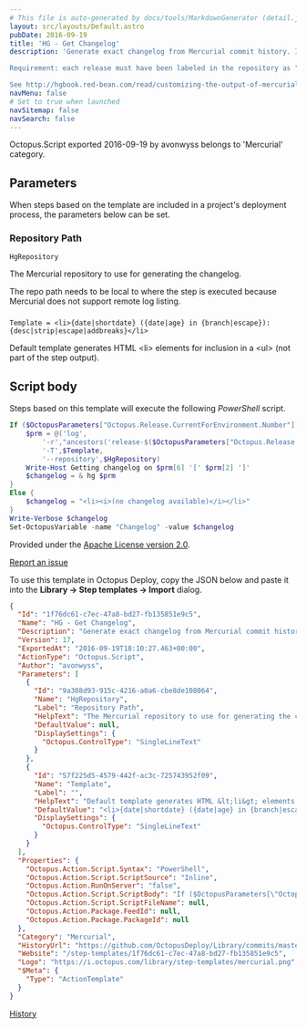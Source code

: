 ```yaml
---
# This file is auto-generated by docs/tools/MarkdownGenerator (detail.js)
layout: src/layouts/Default.astro
pubDate: 2016-09-19
title: 'HG - Get Changelog'
description: 'Generate exact changelog from Mercurial commit history. It is stored in the output variable "Changelog".

Requirement: each release must have been labeled in the repository as "release-OctopusReleaseNumber" (for instance using VCS labeling feature of TeamCity).

See http://hgbook.red-bean.com/read/customizing-the-output-of-mercurial.html for template format.'
navMenu: false
# Set to true when launched
navSitemap: false
navSearch: false
---
```


Octopus.Script exported 2016-09-19 by avonwyss belongs to 'Mercurial' category.

## Parameters

When steps based on the template are included in a project's deployment process, the parameters below can be set.


<div class="param">

### Repository Path

`HgRepository`

The Mercurial repository to use for generating the changelog.

The repo path needs to be local to where the step is executed because Mercurial does not support remote log listing.

</div>
        
<div class="param">

### 

`Template = <li>{date|shortdate} ({date|age} in {branch|escape}): {desc|strip|escape|addbreaks}</li>`

Default template generates HTML &lt;li&gt; elements for inclusion in a &lt;ul&gt; (not part of the step output).

</div>
        

## Script body

Steps based on this template will execute the following *PowerShell* script.

```powershell
If ($OctopusParameters["Octopus.Release.CurrentForEnvironment.Number"]) {
    $prm = @('log',
    	'-r',"ancestors('release-$($OctopusParameters["Octopus.Release.Number"])') - ancestors('release-$($OctopusParameters["Octopus.Release.CurrentForEnvironment.Number"])')",
    	'-T',$Template,
    	'--repository',$HgRepository)
    Write-Host Getting changelog on $prm[6] '[' $prm[2] ']'
    $changelog = & hg $prm
}
Else {
    $changelog = "<li><i>(no changelog available)</i></li>"
}
Write-Verbose $changelog
Set-OctopusVariable -name "Changelog" -value $changelog
```

Provided under the [Apache License version 2.0](https://github.com/OctopusDeploy/Library/blob/master/LICENSE.txt).

[Report an issue](https://github.com/OctopusDeploy/Library/issues/new?assignees=&labels=&projects=&template=bug-report.yml&title=Issue%20with%20HG%20-%20Get%20Changelog&step-template=HG%20-%20Get%20Changelog)

<div class="get-json">

To use this template in Octopus Deploy, copy the JSON below and paste it into the **Library → Step templates → Import** dialog.

```json
{
  "Id": "1f76dc61-c7ec-47a8-bd27-fb135851e9c5",
  "Name": "HG - Get Changelog",
  "Description": "Generate exact changelog from Mercurial commit history. It is stored in the output variable \"Changelog\".\n\nRequirement: each release must have been labeled in the repository as \"release-OctopusReleaseNumber\" (for instance using VCS labeling feature of TeamCity).\n\nSee http://hgbook.red-bean.com/read/customizing-the-output-of-mercurial.html for template format.",
  "Version": 17,
  "ExportedAt": "2016-09-19T18:10:27.463+00:00",
  "ActionType": "Octopus.Script",
  "Author": "avonwyss",
  "Parameters": [
    {
      "Id": "9a308d93-915c-4216-a0a6-cbe8de108064",
      "Name": "HgRepository",
      "Label": "Repository Path",
      "HelpText": "The Mercurial repository to use for generating the changelog.\n\nThe repo path needs to be local to where the step is executed because Mercurial does not support remote log listing.",
      "DefaultValue": null,
      "DisplaySettings": {
        "Octopus.ControlType": "SingleLineText"
      }
    },
    {
      "Id": "57f225d5-4579-442f-ac3c-725743952f09",
      "Name": "Template",
      "Label": "",
      "HelpText": "Default template generates HTML &lt;li&gt; elements for inclusion in a &lt;ul&gt; (not part of the step output).",
      "DefaultValue": "<li>{date|shortdate} ({date|age} in {branch|escape}): {desc|strip|escape|addbreaks}</li>",
      "DisplaySettings": {
        "Octopus.ControlType": "SingleLineText"
      }
    }
  ],
  "Properties": {
    "Octopus.Action.Script.Syntax": "PowerShell",
    "Octopus.Action.Script.ScriptSource": "Inline",
    "Octopus.Action.RunOnServer": "false",
    "Octopus.Action.Script.ScriptBody": "If ($OctopusParameters[\"Octopus.Release.CurrentForEnvironment.Number\"]) {\n    $prm = @('log',\n    \t'-r',\"ancestors('release-$($OctopusParameters[\"Octopus.Release.Number\"])') - ancestors('release-$($OctopusParameters[\"Octopus.Release.CurrentForEnvironment.Number\"])')\",\n    \t'-T',$Template,\n    \t'--repository',$HgRepository)\n    Write-Host Getting changelog on $prm[6] '[' $prm[2] ']'\n    $changelog = & hg $prm\n}\nElse {\n    $changelog = \"<li><i>(no changelog available)</i></li>\"\n}\nWrite-Verbose $changelog\nSet-OctopusVariable -name \"Changelog\" -value $changelog",
    "Octopus.Action.Script.ScriptFileName": null,
    "Octopus.Action.Package.FeedId": null,
    "Octopus.Action.Package.PackageId": null
  },
  "Category": "Mercurial",
  "HistoryUrl": "https://github.com/OctopusDeploy/Library/commits/master/step-templates//opt/buildagent/work/75443764cd38076d/step-templates/hg-get-changelog.json",
  "Website": "/step-templates/1f76dc61-c7ec-47a8-bd27-fb135851e9c5",
  "Logo": "https://i.octopus.com/library/step-templates/mercurial.png",
  "$Meta": {
    "Type": "ActionTemplate"
  }
}
```

[History](https://github.com/OctopusDeploy/Library/commits/master/step-templates/https://github.com/OctopusDeploy/Library/commits/master/step-templates//opt/buildagent/work/75443764cd38076d/step-templates/hg-get-changelog.json)

</div>
